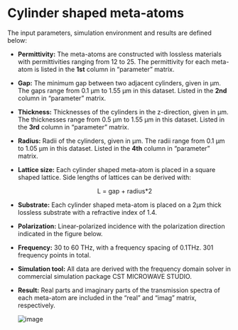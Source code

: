 # Cylinder shaped meta-atoms

The input parameters, simulation environment and results are defined below:

-   **Permittivity:** The meta-atoms are constructed with lossless materials
    with permittivities ranging from 12 to 25. The permittivity for each
    meta-atom is listed in the **1st** column in “parameter” matrix.

-   **Gap:** The minimum gap between two adjacent cylinders, given in µm. The
    gaps range from 0.1 µm to 1.55 µm in this dataset. Listed in the **2nd**
    column in “parameter” matrix.

-   **Thickness:** Thicknesses of the cylinders in the z-direction, given in µm.
    The thicknesses range from 0.5 µm to 1.55 µm in this dataset. Listed in the
    **3rd** column in “parameter” matrix.

-   **Radius:** Radii of the cylinders, given in µm. The radii range from 0.1 µm
    to 1.05 µm in this dataset. Listed in the **4th** column in “parameter”
    matrix.

-   **Lattice size:** Each cylinder shaped meta-atom is placed in a square
    shaped lattice. Side lengths of lattices can be derived with:
    <p align="center">L = gap + radius*2</p>                              

-   **Substrate:** Each cylinder shaped meta-atom is placed on a 2µm thick
    lossless substrate with a refractive index of 1.4.

-   **Polarization:** Linear-polarized incidence with the polarization direction
    indicated in the figure below.

-   **Frequency:** 30 to 60 THz, with a frequency spacing of 0.1THz. 301
    frequency points in total.

-   **Simulation tool:** All data are derived with the frequency domain solver
    in commercial simulation package CST MICROWAVE STUDIO.

-   **Result:** Real parts and imaginary parts of the transmission spectra of
    each meta-atom are included in the “real” and “imag” matrix, respectively.
    
    ![image](https://github.com/garfieldass/Meta-atoms-data-sharing/blob/master/pics/cylinder.jpg)

